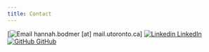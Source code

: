 ```yaml
---
title: Contact
---
```

[![Email](http://www.w3.org/2000/svg) hannah.bodmer [at] mail.utoronto.ca]
[![Linkedin](https://i.sstatic.net/gVE0j.png) LinkedIn](https://www.linkedin.com/in/hannah-bodmer)
&nbsp;
[![GitHub](https://i.sstatic.net/tskMh.png) GitHub](https://github.com/hmbodmer)

